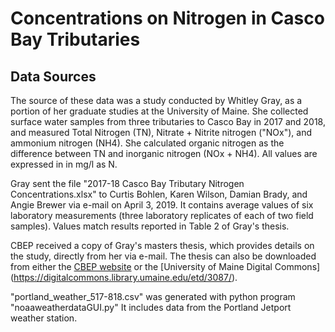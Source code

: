 # Concentrations on Nitrogen in Casco Bay Tributaries

## Data Sources
The source of these data was a study conducted by Whitley Gray, 
as a portion of her graduate studies at the University of Maine.
She collected surface water samples from three tributaries to Casco Bay
in 2017 and 2018, and measured Total Nitrogen (TN), 
Nitrate + Nitrite nitrogen ("NOx"), and ammonium nitrogen (NH4).  She calculated 
 organic nitrogen as the difference between TN and inorganic nitrogen
 (NOx + NH4).  All values are expressed in in mg/l as N.
  
Gray sent the file "2017-18 Casco Bay Tributary Nitrogen Concentrations.xlsx" to
Curtis Bohlen, Karen Wilson, Damian Brady, and Angie Brewer via e-mail 
on April 3, 2019.  It contains average values of six laboratory measurements
(three laboratory replicates of each of two field  samples).  Values match 
results reported in Table 2 of Gray's thesis.

CBEP received a copy of Gray's masters thesis, which provides details
on the study, directly from her via e-mail.  The thesis can also be downloaded
from either the [CBEP website](https://www.cascobayestuary.org/publication/improved-estimates-of-tributary-nitrogen-load-to-casco-bay-maine/)
or the [University of Maine Digital Commons] (https://digitalcommons.library.umaine.edu/etd/3087/).

"portland_weather_517-818.csv" was generated with python program 
"noaaweatherdataGUI.py"  It includes data from the Portland Jetport weather
station.